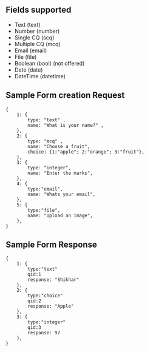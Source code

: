 ## Fields supported
* Text (text)
* Number (number)
* Single CQ (scq)
* Multiple CQ (mcq)
* Email (email)
* File (file)
* Boolean (bool) (not offered)
* Date (date)
* DateTime (datetime)

## Sample Form creation Request

```
{
    1: { 
        type: "text" ,
        name: "What is your name?" ,
    },
    2: { 
        type: "mcq" ,
        name: "Choose a fruit",
        choice: {1:"apple"; 2:"orange"; 3:"fruit"},
    },
    3: {
        type: "integer",
        name: "Enter the marks",
    },
    4: {
        type:"email",
        name: "Whats your email",
    },
    5: {
        type:"file",
        name: "Upload an image",
    },    
}
```
## Sample Form Response

```
{
    1: {
        type:"text"
        qid:1
        response: "Shikhar"
    },
    2: {
        type:"choice"
        qid:2
        response: "Apple"
    },
    3: {
        type:"integer"
        qid:3
        response: 97
    },
}
```
